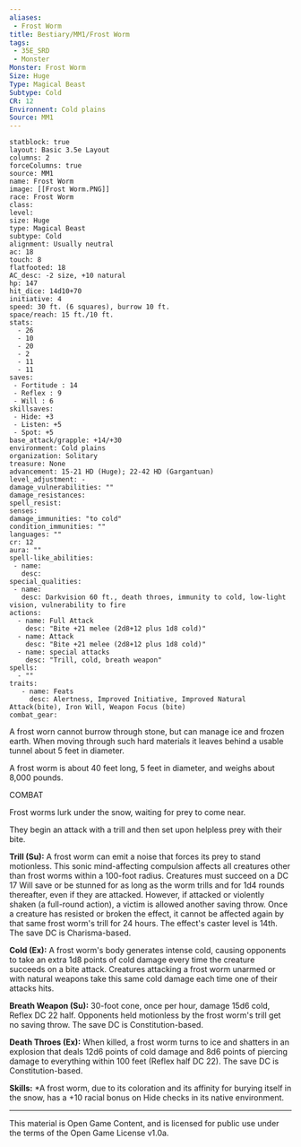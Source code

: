 ```yaml
---
aliases:
 - Frost Worm
title: Bestiary/MM1/Frost Worm
tags: 
 - 35E_SRD
 - Monster
Monster: Frost Worm
Size: Huge
Type: Magical Beast
Subtype: Cold
CR: 12
Environnent: Cold plains
Source: MM1
---
```


```statblock
statblock: true
layout: Basic 3.5e Layout
columns: 2
forceColumns: true
source: MM1 
name: Frost Worm
image: [[Frost Worm.PNG]]
race: Frost Worm
class: 
level: 
size: Huge
type: Magical Beast
subtype: Cold
alignment: Usually neutral
ac: 18
touch: 8
flatfooted: 18
AC_desc: -2 size, +10 natural
hp: 147
hit_dice: 14d10+70
initiative: 4
speed: 30 ft. (6 squares), burrow 10 ft.
space/reach: 15 ft./10 ft.
stats:
  - 26
  - 10
  - 20
  - 2
  - 11
  - 11
saves:
 - Fortitude : 14
 - Reflex : 9
 - Will : 6
skillsaves:
 - Hide: +3
 - Listen: +5
 - Spot: +5
base_attack/grapple: +14/+30
environment: Cold plains
organization: Solitary
treasure: None
advancement: 15-21 HD (Huge); 22-42 HD (Gargantuan)
level_adjustment: -
damage_vulnerabilities: ""
damage_resistances: 
spell_resist: 
senses: 
damage_immunities: "to cold"
condition_immunities: ""
languages: ""
cr: 12
aura: ""
spell-like_abilities:
 - name: 
   desc: 
special_qualities:
 - name:
   desc: Darkvision 60 ft., death throes, immunity to cold, low-light vision, vulnerability to fire
actions:
  - name: Full Attack
    desc: "Bite +21 melee (2d8+12 plus 1d8 cold)"
  - name: Attack
    desc: "Bite +21 melee (2d8+12 plus 1d8 cold)"
  - name: special attacks
    desc: "Trill, cold, breath weapon"
spells:
  - ""
traits:
   - name: Feats
     desc: Alertness, Improved Initiative, Improved Natural Attack(bite), Iron Will, Weapon Focus (bite)
combat_gear:  
```


A frost worn cannot burrow through stone, but can manage ice and frozen earth. When moving through such hard materials it leaves behind a usable tunnel about 5 feet in diameter.

A frost worm is about 40 feet long, 5 feet in diameter, and weighs about 8,000 pounds.

COMBAT

Frost worms lurk under the snow, waiting for prey to come near.

They begin an attack with a trill and then set upon helpless prey with their bite.


**Trill (Su):** A frost worm can emit a noise that forces its prey to stand motionless. This sonic mind-affecting compulsion affects all creatures other than frost worms within a 100-foot radius. Creatures must succeed on a DC 17 Will save or be stunned for as long as the worm trills and for 1d4 rounds thereafter, even if they are attacked. However, if attacked or violently shaken (a full-round action), a victim is allowed another saving throw. Once a creature has resisted or broken the effect, it cannot be affected again by that same frost worm's trill for 24 hours. The effect's caster level is 14th. The save DC is Charisma-based.


**Cold (Ex):** A frost worm's body generates intense cold, causing opponents to take an extra 1d8 points of cold damage every time the creature succeeds on a bite attack. Creatures attacking a frost worm unarmed or with natural weapons take this same cold damage each time one of their attacks hits.


**Breath Weapon (Su):** 30-foot cone, once per hour, damage 15d6 cold, Reflex DC 22 half. Opponents held motionless by the frost worm's trill get no saving throw. The save DC is Constitution-based.


**Death Throes (Ex):** When killed, a frost worm turns to ice and shatters in an explosion that deals 12d6 points of cold damage and 8d6 points of piercing damage to everything within 100 feet (Reflex half DC 22). The save DC is Constitution-based.


**Skills:** *A frost worm, due to its coloration and its affinity for burying itself in the snow, has a +10 racial bonus on Hide checks in its native environment.

---

This material is Open Game Content, and is licensed for public use under the terms of the Open Game License v1.0a.
